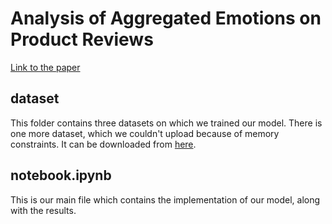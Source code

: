 # Analysis of Aggregated Emotions on Product Reviews

[Link to the paper](http://dl.acm.org/citation.cfm?id=2892768)

## dataset
This folder contains three datasets on which we trained our model. There is one more dataset, which we couldn't upload because of memory constraints.
It can be downloaded from [here](http://snap.stanford.edu/data/amazon/productGraph/categoryFiles/reviews_Electronics_5.json.gz).

## notebook.ipynb
This is our main file which contains the implementation of our model, along with the results.
